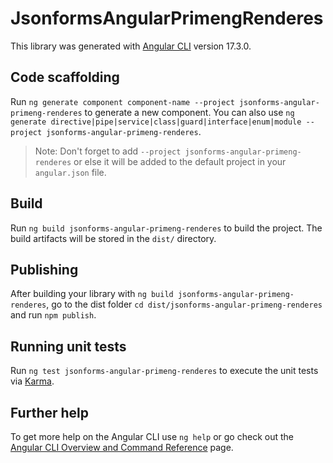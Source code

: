 # JsonformsAngularPrimengRenderes

This library was generated with [Angular CLI](https://github.com/angular/angular-cli) version 17.3.0.

## Code scaffolding

Run `ng generate component component-name --project jsonforms-angular-primeng-renderes` to generate a new component. You can also use `ng generate directive|pipe|service|class|guard|interface|enum|module --project jsonforms-angular-primeng-renderes`.
> Note: Don't forget to add `--project jsonforms-angular-primeng-renderes` or else it will be added to the default project in your `angular.json` file. 

## Build

Run `ng build jsonforms-angular-primeng-renderes` to build the project. The build artifacts will be stored in the `dist/` directory.

## Publishing

After building your library with `ng build jsonforms-angular-primeng-renderes`, go to the dist folder `cd dist/jsonforms-angular-primeng-renderes` and run `npm publish`.

## Running unit tests

Run `ng test jsonforms-angular-primeng-renderes` to execute the unit tests via [Karma](https://karma-runner.github.io).

## Further help

To get more help on the Angular CLI use `ng help` or go check out the [Angular CLI Overview and Command Reference](https://angular.io/cli) page.
